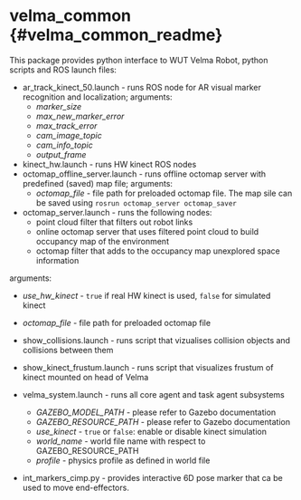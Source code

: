 # velma_common {#velma_common_readme}

This package provides python interface to WUT Velma Robot, python scripts and ROS launch files:
 * ar_track_kinect_50.launch - runs ROS node for AR visual marker recognition and localization; arguments:
   * *marker_size*
   * *max_new_marker_error*
   * *max_track_error*
   * *cam_image_topic*
   * *cam_info_topic*
   * *output_frame*
 * kinect_hw.launch - runs HW kinect ROS nodes
 * octomap_offline_server.launch - runs offline octomap server with predefined (saved) map file; arguments:
   * *octomap_file* - file path for preloaded octomap file. The map sile can be saved using `rosrun octomap_server octomap_saver`
 * octomap_server.launch - runs the following nodes:
   * point cloud filter that filters out robot links
   * online octomap server that uses filtered point cloud to build occupancy map of the environment
   * octomap filter that adds to the occupancy map unexplored space information

  arguments:
   * *use_hw_kinect* - `true` if real HW kinect is used, `false` for simulated kinect
   * *octomap_file* - file path for preloaded octomap file

 * show_collisions.launch - runs script that vizualises collision objects and collisions between them
 * show_kinect_frustum.launch - runs script that visualizes frustum of kinect mounted on head of Velma
 * velma_system.launch - runs all core agent and task agent subsystems
   * *GAZEBO_MODEL_PATH* - please refer to Gazebo documentation
   * *GAZEBO_RESOURCE_PATH* - please refer to Gazebo documentation
   * *use_kinect* - `true` or `false`: enable or disable kinect simulation
   * *world_name* - world file name with respect to GAZEBO_RESOURCE_PATH
   * *profile* - physics profile as defined in world file
 * int_markers_cimp.py - provides interactive 6D pose marker that ca be used to move end-effectors.
